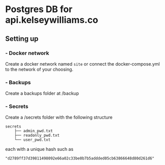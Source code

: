 # Postgres DB for api.kelseywilliams.co
## Setting up 
### - Docker network
Create a docker network named ```site``` or connect the docker-compose.yml to the network of your choosing.
### - Backups
Create a backups folder at /backup
### - Secrets
Create a /secrets folder with the following structure
```
secrets
    ├── admin_pwd.txt
    ├── readonly_pwd.txt
    └── user_pwd.txt
```
each with a unique hash such as 
```
"d2789ff37d39811498092e66a02c33be0b7b5addded05cb63866648d80d261d6"
```